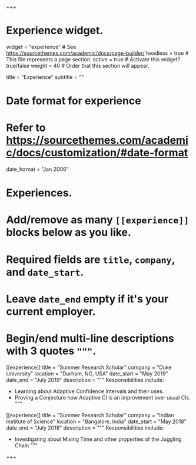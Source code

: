 +++
# Experience widget.
widget = "experience"  # See https://sourcethemes.com/academic/docs/page-builder/
headless = true  # This file represents a page section.
active = true  # Activate this widget? true/false
weight = 40  # Order that this section will appear.

title = "Experience"
subtitle = ""

# Date format for experience
#   Refer to https://sourcethemes.com/academic/docs/customization/#date-format
date_format = "Jan 2006"

# Experiences.
#   Add/remove as many `[[experience]]` blocks below as you like.
#   Required fields are `title`, `company`, and `date_start`.
#   Leave `date_end` empty if it's your current employer.
#   Begin/end multi-line descriptions with 3 quotes `"""`.

 [[experience]]
 title = "Summer Research Scholar"
 company = "Duke University"
 location = "Durham, NC, USA"
 date_start = "May 2019"
 date_end = "July 2019"
  description = """
  Responsibilities include:
  
  * Learning about Adaptive Confidence Intervals and their uses.
  * Proving a Conjecture how Adaptive CI is an improvement over usual CIs. 
  """

[[experience]]
 title = "Summer Research Scholar"
 company = "Indian Institute of Science"
 location = "Bangalore, India"
 date_start = "May 2018"
 date_end = "July 2018"
  description = """
  Responsibilities include:
  
  * Investigating about Mixing Time and other properties of the Juggling Chain 
  """

+++
